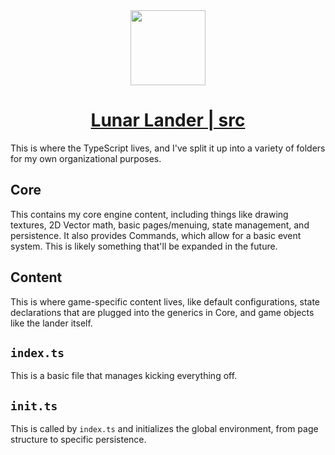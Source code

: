 <div align="center">
    <a href="https://hhenrichsen.github.io/lunar-lander">
        <img src="../assets/Lander.png?raw=true" width="120">
        <h1>Lunar Lander | src</h1>
    </a>
</div>

This is where the TypeScript lives, and I've split it up into a variety of 
folders for my own organizational purposes.

## Core
This contains my core engine content, including things like drawing textures,
2D Vector math, basic pages/menuing, state management, and persistence. It also
provides Commands, which allow for a basic event system. This is likely 
something that'll be expanded in the future.

## Content
This is where game-specific content lives, like default configurations, state
declarations that are plugged into the generics in Core, and game objects like
the lander itself.

## `index.ts`
This is a basic file that manages kicking everything off.

## `init.ts`
This is called by `index.ts` and initializes the global environment, from page
structure to specific persistence.